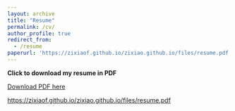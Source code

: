 ```yaml
---
layout: archive
title: "Resume"
permalink: /cv/
author_profile: true
redirect_from:
  - /resume
paperurl: 'https://zixiaof.github.io/zixiao.github.io/files/resume.pdf'
---
```


**Click to download my resume in PDF**

[Download PDF here](https://zixiaof.github.io/zixiao.github.io/files/resume.pdf)

https://zixiaof.github.io/zixiao.github.io/files/resume.pdf
